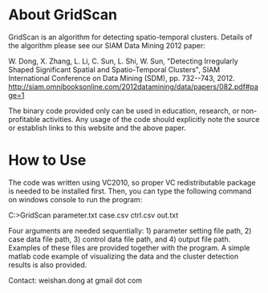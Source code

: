 About GridScan
==============

GridScan is an algorithm for detecting spatio-temporal clusters. Details of the algorithm please see our SIAM Data Mining 2012 paper:

W. Dong, X. Zhang, L. Li, C. Sun, L. Shi, W. Sun, "Detecting Irregularly Shaped Significant Spatial and Spatio-Temporal Clusters", SIAM International Conference on Data Mining (SDM), pp. 732--743, 2012. http://siam.omnibooksonline.com/2012datamining/data/papers/082.pdf#page=1

The binary code provided only can be used in education, research, or non-profitable activities. Any usage of the code should explicitly note the source or establish links to this website and the above paper.


How to Use
==========

The code was written using VC2010, so proper VC redistributable package is needed to be installed first. Then, you can type the following command on windows console to run the program:

C:\>GridScan parameter.txt case.csv ctrl.csv out.txt

Four arguments are needed sequentially: 1) parameter setting file path, 2) case data file path, 3) control data file path, and 4) output file path. Examples of these files are provided together with the program. A simple matlab code example of visualizing the data and the cluster detection results is also provided.


Contact: weishan.dong at gmail dot com
